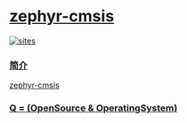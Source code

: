 ﻿# [zephyr-cmsis](https://github.com/OS-Q/zephyr-cmsis)

[![sites](http://182.61.61.133/link/resources/OSQ.png)](http://www.OS-Q.com)

### [简介](https://github.com/OS-Q/zephyr-cmsis/wiki)

[zephyr-cmsis](https://github.com/OS-Q/zephyr-cmsis)

### [Q = (OpenSource & OperatingSystem) ](http://www.OS-Q.com)
